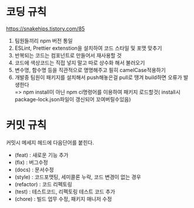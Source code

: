 # 코딩 규칙
https://snakehips.tistory.com/85

1. 팀원들끼리 npm 버전 통일
2. ESLint, Prettier extenstion을 설치하여 코드 스타일 및 포맷 맞추기
3. 반복되는 코드는 컴포넌트로 만들어서 재사용할 것
4. 코드에 색상코드는 직접 넣지 말고 따로 상수화 해서 불러오기
5. 변수명, 함수명 등을 직관적으로 명명해주고 필히 camelCase적용하기
6. 개발중 팀원이 패키지를 설치해서 push해놓은걸 pull로 땡겨 build하면 오류가 발생한다
   <br>=> npm install이 아닌 npm ci명령어를 이용하여 패키지 로드할것( install시 package-lock.json파일이 갱신되어 꼬여버릴수있음)


# 커밋 규칙
커밋시 메세지 헤드에 다음단어를 붙힌다.
* (feat)  : 새로운 기능 추가
* (fix) : 버그수정
* (docs) : 문서수정
* (style) : 코드포맷팅, 세미콜론 누락, 코드 변경이 없는 경우
* (refactor) : 코드 리펙토링
* (test) : 테스트코드, 리펙토링 테스트 코드 추가
* (chore) : 빌드 업무 수정, 패키지 매니저 수정